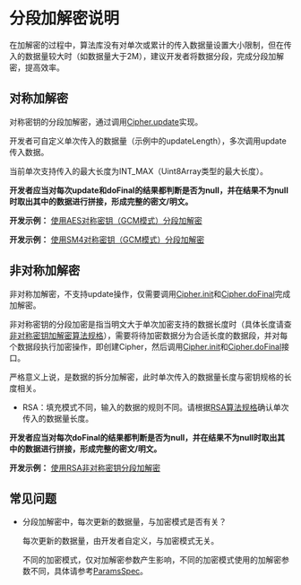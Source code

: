 # 分段加解密说明

<!--Kit: Crypto Architecture Kit-->
<!--Subsystem: Security-->
<!--Owner: @zxz--3-->
<!--Designer: @lanming-->
<!--Tester: @PAFT-->
<!--Adviser: @zengyawen-->

在加解密的过程中，算法库没有对单次或累计的传入数据量设置大小限制，但在传入的数据量较大时（如数据量大于2M），建议开发者将数据分段，完成分段加解密，提高效率。

## 对称加解密

对称密钥的分段加解密，通过调用[Cipher.update](../../reference/apis-crypto-architecture-kit/js-apis-cryptoFramework.md#update-1)实现。

开发者可自定义单次传入的数据量（示例中的updateLength），多次调用update传入数据。

当前单次支持传入的最大长度为INT_MAX（Uint8Array类型的最大长度）。

**开发者应当对每次update和doFinal的结果都判断是否为null，并在结果不为null时取出其中的数据进行拼接，形成完整的密文/明文。**

**开发示例：** [使用AES对称密钥（GCM模式）分段加解密](crypto-aes-sym-encrypt-decrypt-gcm-by-segment.md)

**开发示例：** [使用SM4对称密钥（GCM模式）分段加解密](crypto-sm4-sym-encrypt-decrypt-gcm-by-segment.md)

## 非对称加解密

非对称加解密，不支持update操作，仅需要调用[Cipher.init](../../reference/apis-crypto-architecture-kit/js-apis-cryptoFramework.md#init-1)和[Cipher.doFinal](../../reference/apis-crypto-architecture-kit/js-apis-cryptoFramework.md#dofinal-1)完成加解密。

非对称密钥的分段加密是指当明文大于单次加密支持的数据长度时（具体长度请查[非对称密钥加解密算法规格](crypto-asym-encrypt-decrypt-spec.md)），需要将待加密数据分为合适长度的数据段，并对每个数据段执行加密操作，即创建Cipher，然后调用[Cipher.init](../../reference/apis-crypto-architecture-kit/js-apis-cryptoFramework.md#init-1)和[Cipher.doFinal](../../reference/apis-crypto-architecture-kit/js-apis-cryptoFramework.md#dofinal-1)接口。

严格意义上说，是数据的拆分加解密，此时单次传入的数据量长度与密钥规格的长度相关。

- RSA：填充模式不同，输入的数据的规则不同。请根据[RSA算法规格](crypto-asym-encrypt-decrypt-spec.md#rsa)确认单次传入的数据量长度。

**开发者应当对每次doFinal的结果都判断是否为null，并在结果不为null时取出其中的数据进行拼接，形成完整的密文/明文。**

**开发示例：** [使用RSA非对称密钥分段加解密](crypto-rsa-asym-encrypt-decrypt-by-segment.md)

## 常见问题

- 分段加解密中，每次更新的数据量，与加密模式是否有关？

   每次更新的数据量，由开发者自定义，与加密模式无关。

   不同的加密模式，仅对加解密参数产生影响，不同的加密模式使用的加解密参数不同，具体请参考[ParamsSpec](../../reference/apis-crypto-architecture-kit/js-apis-cryptoFramework.md#paramsspec)。


